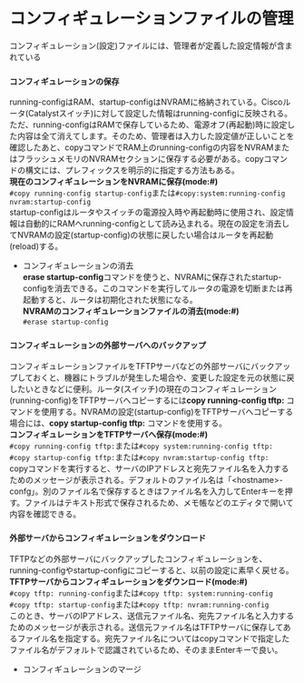 # コンフィギュレーションファイルの管理
コンフィギュレーション(設定)ファイルには、管理者が定義した設定情報が含まれている

### `コンフィギュレーションの保存`
running-configはRAM、startup-configはNVRAMに格納されている。Ciscoルータ(Catalystスイッチ)に対して設定した情報はrunning-configに反映される。ただ、running-configはRAMで保存しているため、電源オフ(再起動)時に設定した内容は全て消えてします。そのため、管理者は入力した設定値が正しいことを確認したあと、copyコマンドでRAM上のrunning-configの内容をNVRAMまたはフラッシュメモリのNVRAMセクションに保存する必要がある。copyコマンドの構文には、プレフィックスを明示的に指定する方法もある。  
**現在のコンフィギュレーションをNVRAMに保存(mode:#)**  
`#copy running-config startup-config`または`#copy:system:running-config nvram:startup-config`  
startup-configはルータやスイッチの電源投入時や再起動時に使用され、設定情報は自動的にRAMへrunning-configとして読み込まれる。現在の設定を消去してNVRAMの設定(startup-config)の状態に戻したい場合はルータを再起動(reload)する。

- コンフィギュレーションの消去  
**erase startup-config**コマンドを使うと、NVRAMに保存されたstartup-configを消去できる。このコマンドを実行してルータの電源を切断または再起動すると、ルータは初期化された状態になる。  
**NVRAMのコンフィギュレーションファイルの消去(mode:#)**  
`#erase startup-config`

### `コンフィギュレーションの外部サーバへのバックアップ`
コンフィギュレーションファイルをTFTPサーバなどの外部サーバにバックアップしておくと、機器にトラブルが発生した場合や、変更した設定を元の状態に戻したいときなどに便利。ルータ(スイッチ)の現在のコンフィギュレーション(running-config)をTFTPサーバへコピーするには**copy running-config tftp:** コマンドを使用する。NVRAMの設定(startup-config)をTFTPサーバへコピーする場合には、**copy startup-config tftp:** コマンドを使用する。  
**コンフィギュレーションをTFTPサーバへ保存(mode:#)**  
`#copy running-config tftp:`または`#copy system:running-config tftp:`  
`#copy startup-config tftp:`または`#copy nvram:startup-config tftp:`  
copyコマンドを実行すると、サーバのIPアドレスと宛先ファイル名を入力するためのメッセージが表示される。デフォルトのファイル名は「\<hostname>-confg」。別のファイル名で保存するときはファイル名を入力してEnterキーを押す。ファイルはテキスト形式で保存されるため、メモ帳などのエディタで開いて内容を確認できる。

### `外部サーバからコンフィギュレーションをダウンロード`
TFTPなどの外部サーバにバックアップしたコンフィギュレーションを、running-configやstartup-configにコピーすると、以前の設定に素早く戻せる。  
**TFTPサーバからコンフィギュレーションをダウンロード(mode:#)**  
`#copy tftp: running-config`または`#copy tftp: system:running-config`  
`#copy tftp: startup-config`または`#copy tftp: nvram:running-config`  
このとき、サーバのIPアドレス、送信元ファイル名、宛先ファイル名と入力するためのメッセージが表示される。送信元ファイル名はTFTPサーバに保存してあるファイル名を指定する。宛先ファイル名についてはcopyコマンドで指定したファイル名がデフォルトで認識されているため、そのままEnterキーで良い。

- コンフィギュレーションのマージ
